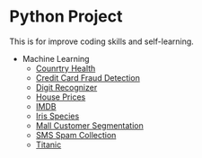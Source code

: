 # Python Project
This is for improve coding skills and self-learning.
- Machine Learning
  - [Counrtry Health](https://www.kaggle.com/datasets/rohan0301/unsupervised-learning-on-country-data)
  - [Credit Card Fraud Detection](https://www.kaggle.com/datasets/mlg-ulb/creditcardfraud)
  - [Digit Recognizer](https://www.kaggle.com/competitions/digit-recognizer)
  - [House Prices](https://www.kaggle.com/competitions/house-prices-advanced-regression-techniques)
  - [IMDB](https://www.kaggle.com/datasets/lakshmi25npathi/imdb-dataset-of-50k-movie-reviews)
  - [Iris Species](https://www.kaggle.com/datasets/uciml/iris)
  - [Mall Customer Segmentation](https://www.kaggle.com/datasets/vjchoudhary7/customer-segmentation-tutorial-in-python)
  - [SMS Spam Collection](https://www.kaggle.com/datasets/uciml/sms-spam-collection-dataset)
  - [Titanic](https://www.kaggle.com/competitions/titanic)

